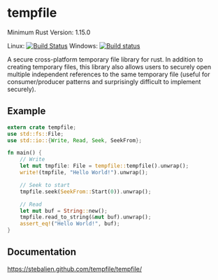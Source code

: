 tempfile
========

Minimum Rust Version: 1.15.0

Linux: [![Build Status](https://travis-ci.org/Stebalien/tempfile.svg?branch=master)](https://travis-ci.org/Stebalien/tempfile)
Windows: [![Build status](https://ci.appveyor.com/api/projects/status/5q00b8rvvg46i5tf/branch/master?svg=true)](https://ci.appveyor.com/project/Stebalien/tempfile/branch/master)

A secure cross-platform temporary file library for rust. In addition to creating
temporary files, this library also allows users to securely open multiple
independent references to the same temporary file (useful for consumer/producer
patterns and surprisingly difficult to implement securely).

Example
-------

```rust
extern crate tempfile;
use std::fs::File;
use std::io::{Write, Read, Seek, SeekFrom};

fn main() {
    // Write
    let mut tmpfile: File = tempfile::tempfile().unwrap();
    write!(tmpfile, "Hello World!").unwrap();

    // Seek to start
    tmpfile.seek(SeekFrom::Start(0)).unwrap();

    // Read
    let mut buf = String::new();
    tmpfile.read_to_string(&mut buf).unwrap();
    assert_eq!("Hello World!", buf);
}
```

Documentation
-------------

https://stebalien.github.com/tempfile/tempfile/
